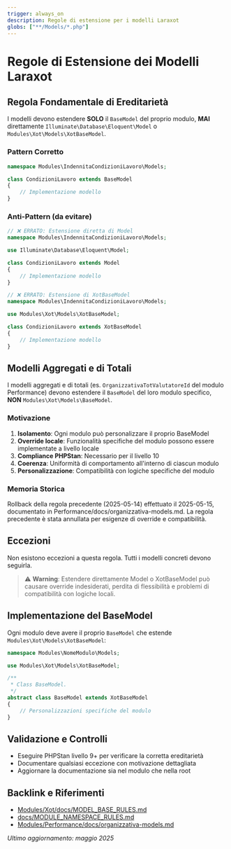 ```yaml
---
trigger: always_on
description: Regole di estensione per i modelli Laraxot
globs: ["**/Models/*.php"]
---
```


# Regole di Estensione dei Modelli Laraxot

## Regola Fondamentale di Ereditarietà

I modelli devono estendere **SOLO** il `BaseModel` del proprio modulo, **MAI** direttamente `Illuminate\Database\Eloquent\Model` o `Modules\Xot\Models\XotBaseModel`.

### Pattern Corretto

```php
namespace Modules\IndennitaCondizioniLavoro\Models;

class CondizioniLavoro extends BaseModel
{
    // Implementazione modello
}
```

### Anti-Pattern (da evitare)

```php
// ❌ ERRATO: Estensione diretta di Model
namespace Modules\IndennitaCondizioniLavoro\Models;

use Illuminate\Database\Eloquent\Model;

class CondizioniLavoro extends Model
{
    // Implementazione modello
}

// ❌ ERRATO: Estensione di XotBaseModel
namespace Modules\IndennitaCondizioniLavoro\Models;

use Modules\Xot\Models\XotBaseModel;

class CondizioniLavoro extends XotBaseModel
{
    // Implementazione modello
}
```

## Modelli Aggregati e di Totali

I modelli aggregati e di totali (es. `OrganizzativaTotValutatoreId` del modulo Performance) devono estendere il `BaseModel` del loro modulo specifico, **NON** `Modules\Xot\Models\BaseModel`.

### Motivazione

1. **Isolamento**: Ogni modulo può personalizzare il proprio BaseModel
2. **Override locale**: Funzionalità specifiche del modulo possono essere implementate a livello locale
3. **Compliance PHPStan**: Necessario per il livello 10
4. **Coerenza**: Uniformità di comportamento all'interno di ciascun modulo
5. **Personalizzazione**: Compatibilità con logiche specifiche del modulo

### Memoria Storica

Rollback della regola precedente (2025-05-14) effettuato il 2025-05-15, documentato in Performance/docs/organizzativa-models.md. La regola precedente è stata annullata per esigenze di override e compatibilità.

## Eccezioni

Non esistono eccezioni a questa regola. Tutti i modelli concreti devono seguirla.

> ⚠️ **Warning**: Estendere direttamente Model o XotBaseModel può causare override indesiderati, perdita di flessibilità e problemi di compatibilità con logiche locali.

## Implementazione del BaseModel

Ogni modulo deve avere il proprio `BaseModel` che estende `Modules\Xot\Models\XotBaseModel`:

```php
namespace Modules\NomeModulo\Models;

use Modules\Xot\Models\XotBaseModel;

/**
 * Class BaseModel.
 */
abstract class BaseModel extends XotBaseModel
{
    // Personalizzazioni specifiche del modulo
}
```

## Validazione e Controlli

- Eseguire PHPStan livello 9+ per verificare la corretta ereditarietà
- Documentare qualsiasi eccezione con motivazione dettagliata
- Aggiornare la documentazione sia nel modulo che nella root

## Backlink e Riferimenti

- [Modules/Xot/docs/MODEL_BASE_RULES.md](mdc:../../laravel/Modules/Xot/docs/MODEL_BASE_RULES.md)
- [docs/MODULE_NAMESPACE_RULES.md](mdc:../../docs/MODULE_NAMESPACE_RULES.md)
- [Modules/Performance/docs/organizzativa-models.md](mdc:../../laravel/Modules/Performance/docs/organizzativa-models.md)

*Ultimo aggiornamento: maggio 2025*